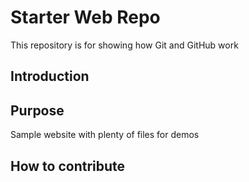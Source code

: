 # Starter Web Repo

This repository is for showing how Git and GitHub work

## Introduction

## Purpose
Sample website with plenty of files for demos

## How to contribute

